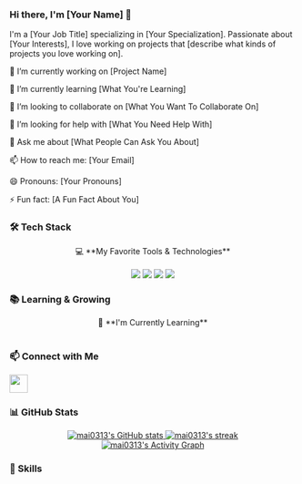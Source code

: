 ### Hi there, I'm [Your Name] 👋

I'm a [Your Job Title] specializing in [Your Specialization]. Passionate about [Your Interests], I love working on projects that [describe what kinds of projects you love working on].

🔭 I’m currently working on [Project Name]

🌱 I’m currently learning [What You're Learning]

👯 I’m looking to collaborate on [What You Want To Collaborate On]

🤔 I’m looking for help with [What You Need Help With]

💬 Ask me about [What People Can Ask You About]

📫 How to reach me: [Your Email]

😄 Pronouns: [Your Pronouns]

⚡ Fun fact: [A Fun Fact About You]

### 🛠 Tech Stack

<p align='center'>
  💻 **My Favorite Tools & Technologies**<br/><br/>
  <img src="https://img.shields.io/badge/windows-%230078D6.svg?&style=for-the-badge&logo=windows&logoColor=white" />
  <img src="https://img.shields.io/badge/intel-core%20i9%2013th-%230071C5.svg?&style=for-the-badge&logo=intel&logoColor=white" />
  <img src="https://img.shields.io/badge/RAM-64GB-%230071C5.svg?&style=for-the-badge&logoColor=white" />
  <img src="https://img.shields.io/badge/nvidia-gtx%203080-%2376B900.svg?&style=for-the-badge&logo=nvidia&logoColor=white" />
  <!-- Add or remove any technology or tool -->
</p>

### 📚 Learning & Growing

<p align='center'>
  🌱 **I'm Currently Learning**<br/><br/>
  <!-- Add your current learning materials or subjects -->
</p>

### 📫 Connect with Me

<p align='left'>
  <!-- Your social media links -->
  <a href="https://www.github.com/mai0313" target="_blank" rel="noreferrer"> 
    <img align="center" src="https://raw.githubusercontent.com/danielcranney/readme-generator/main/public/icons/socials/github.svg" width="32" height="32" />
  </a>
  <!-- Add more links if you have them -->
</p>

### 📊 GitHub Stats

<p align='center'>
  <a href="http://www.github.com/mai0313">
    <img src="https://github-readme-stats.vercel.app/api?username=mai0313&show_icons=true&theme=radical" alt="mai0313's GitHub stats" />
  </a>
  <a href="http://www.github.com/mai0313">
    <img src="https://github-readme-streak-stats.herokuapp.com/?user=mai0313&theme=radical" alt="mai0313's streak" />
  </a><br/>
  <a href="http://www.github.com/mai0313">
    <img src="https://activity-graph.herokuapp.com/graph?username=mai0313&theme=github" alt="mai0313's Activity Graph" />
  </a>
</p>

### 💼 Skills

<p align='center'>
  <!-- Your skills, you can use the badges or describe them with text -->
</p>

